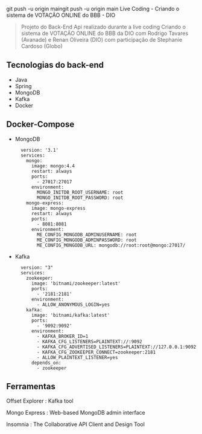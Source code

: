 git push -u origin maingit push -u origin main Live Coding - Criando o sistema de VOTAÇÃO ONLINE do BBB - DIO

> Projeto do Back-End Api realizado durante a live coding Criando o sistema de VOTAÇÃO ONLINE do BBB da DIO
> com Rodrigo Tavares (Avanade) e Renan Oliveira (DIO) com participação de Stephanie Cardoso (Globo)

## Tecnologias do back-end

- Java
- Spring
- MongoDB
- Kafka
- Docker

## Docker-Compose

- MongoDB

		version: '3.1'
		services:
		  mongo:
		    image: mongo:4.4
		    restart: always
		    ports:
		      - 27017:27017
		    environment:
		      MONGO_INITDB_ROOT_USERNAME: root
		      MONGO_INITDB_ROOT_PASSWORD: root
		  mongo-express:
		    image: mongo-express
		    restart: always
		    ports:
		      - 8081:8081
		    environment:
		      ME_CONFIG_MONGODB_ADMINUSERNAME: root
		      ME_CONFIG_MONGODB_ADMINPASSWORD: root
		      ME_CONFIG_MONGODB_URL: mongodb://root:root@mongo:27017/
		      
- Kafka

		version: "3"
		services:
		  zookeeper:
		    image: 'bitnami/zookeeper:latest'
		    ports:
		      - '2181:2181'
		    environment:
		      - ALLOW_ANONYMOUS_LOGIN=yes
		  kafka:
		    image: 'bitnami/kafka:latest'
		    ports:
		      - '9092:9092'
		    environment:
		      - KAFKA_BROKER_ID=1
		      - KAFKA_CFG_LISTENERS=PLAINTEXT://:9092
		      - KAFKA_CFG_ADVERTISED_LISTENERS=PLAINTEXT://127.0.0.1:9092
		      - KAFKA_CFG_ZOOKEEPER_CONNECT=zookeeper:2181
		      - ALLOW_PLAINTEXT_LISTENER=yes
		    depends_on:
		      - zookeeper
		      
## Ferramentas

Offset Explorer : Kafka tool

Mongo Express : Web-based MongoDB admin interface

Insomnia : The Collaborative API Client and Design Tool
